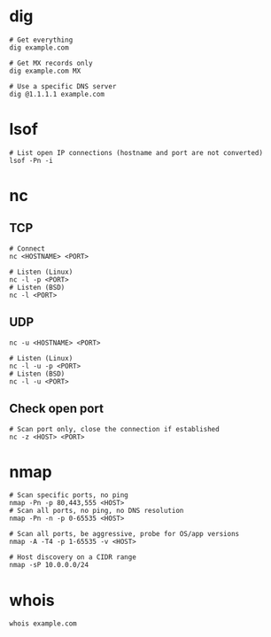 # dig

```shell
# Get everything
dig example.com

# Get MX records only
dig example.com MX

# Use a specific DNS server
dig @1.1.1.1 example.com
```

# lsof

```shell
# List open IP connections (hostname and port are not converted)
lsof -Pn -i
```

# nc

## TCP

```shell
# Connect
nc <HOSTNAME> <PORT>

# Listen (Linux)
nc -l -p <PORT>
# Listen (BSD)
nc -l <PORT>
```

## UDP

```shell
nc -u <HOSTNAME> <PORT>

# Listen (Linux)
nc -l -u -p <PORT>
# Listen (BSD)
nc -l -u <PORT>
```

## Check open port

```shell
# Scan port only, close the connection if established
nc -z <HOST> <PORT>
```

# nmap

```shell
# Scan specific ports, no ping
nmap -Pn -p 80,443,555 <HOST>
# Scan all ports, no ping, no DNS resolution
nmap -Pn -n -p 0-65535 <HOST>

# Scan all ports, be aggressive, probe for OS/app versions
nmap -A -T4 -p 1-65535 -v <HOST>

# Host discovery on a CIDR range
nmap -sP 10.0.0.0/24
```

# whois

```shell
whois example.com
```
